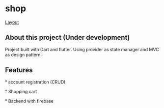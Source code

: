 # shop

[Layout](https://github.com/NoctuRaven/Shop/blob/main/assets/fonts/images/loja.png)

## About this project (Under development)

Project built with Dart and flutter. Using provider as state manager and MVC as design pattern.

## Features

° account registration (CRUD)

° Shopping cart

° Backend with firebase

